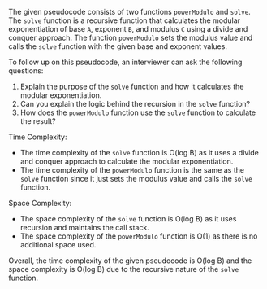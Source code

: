The given pseudocode consists of two functions `powerModulo` and `solve`. The `solve` function is a recursive function that calculates the modular exponentiation of base `A`, exponent `B`, and modulus `C` using a divide and conquer approach. The function `powerModulo` sets the modulus value and calls the `solve` function with the given base and exponent values.

To follow up on this pseudocode, an interviewer can ask the following questions:
1. Explain the purpose of the `solve` function and how it calculates the modular exponentiation.
2. Can you explain the logic behind the recursion in the `solve` function?
3. How does the `powerModulo` function use the `solve` function to calculate the result?

Time Complexity:
- The time complexity of the `solve` function is O(log B) as it uses a divide and conquer approach to calculate the modular exponentiation.
- The time complexity of the `powerModulo` function is the same as the `solve` function since it just sets the modulus value and calls the `solve` function.

Space Complexity:
- The space complexity of the `solve` function is O(log B) as it uses recursion and maintains the call stack.
- The space complexity of the `powerModulo` function is O(1) as there is no additional space used.

Overall, the time complexity of the given pseudocode is O(log B) and the space complexity is O(log B) due to the recursive nature of the `solve` function.